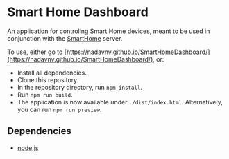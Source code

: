 # Smart Home Dashboard

An application for controling Smart Home devices, meant to be used in conjunction with the [SmartHome](https://github.com/NadavNV/SmartHome-DevSecOps) server.

To use, either go to [https://nadavnv.github.io/SmartHomeDashboard/](https://nadavnv.github.io/SmartHomeDashboard/), or:

- Install all dependencies.
- Clone this repository.
- In the repository directory, run `npm install`.
- Run `npm run build`.
- The application is now available under `./dist/index.html`. Alternatively, you can run `npm run preview`.

## Dependencies

- [node.js](https://nodejs.org/en/download)
